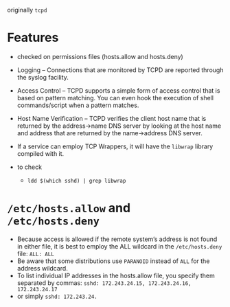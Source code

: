originally `tcpd`

# Features
- checked on permissions files (hosts.allow and hosts.deny)
- Logging – Connections that are monitored by TCPD are reported through the syslog facility.
- Access Control – TCPD supports a simple form of access control that is based on pattern matching. You can even hook the execution of shell commands/script when a pattern matches.
- Host Name Verification – TCPD verifies the client host name that is returned by the address->name DNS server by looking at the host name and address that are returned by the name->address DNS server.

- If a service can employ TCP Wrappers, it will have the `libwrap` library compiled with it.
- to check
  - `ldd $(which sshd) | grep libwrap`

# `/etc/hosts.allow` and `/etc/hosts.deny`
- Because access is allowed if the remote system’s address is not found in either file, it is
best to employ the ALL wildcard in the `/etc/hosts.deny` file: `ALL: ALL`
- Be aware that some distributions use `PARANOID` instead of `ALL` for the address wildcard.
- To list individual IP addresses in the hosts.allow file, you specify them separated by commas:
`sshd: 172.243.24.15, 172.243.24.16, 172.243.24.17`
- or simply `sshd: 172.243.24.`
